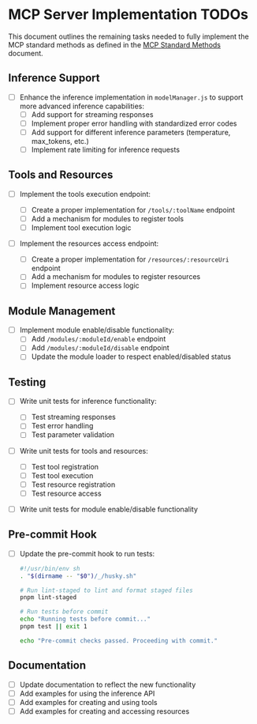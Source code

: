 # MCP Server Implementation TODOs

This document outlines the remaining tasks needed to fully implement the MCP standard methods as defined in the [MCP Standard Methods](docs/mcp_standard_methods.md) document.

## Inference Support

- [ ] Enhance the inference implementation in `modelManager.js` to support more advanced inference capabilities:
  - [ ] Add support for streaming responses
  - [ ] Implement proper error handling with standardized error codes
  - [ ] Add support for different inference parameters (temperature, max_tokens, etc.)
  - [ ] Implement rate limiting for inference requests

## Tools and Resources

- [ ] Implement the tools execution endpoint:

  - [ ] Create a proper implementation for `/tools/:toolName` endpoint
  - [ ] Add a mechanism for modules to register tools
  - [ ] Implement tool execution logic

- [ ] Implement the resources access endpoint:
  - [ ] Create a proper implementation for `/resources/:resourceUri` endpoint
  - [ ] Add a mechanism for modules to register resources
  - [ ] Implement resource access logic

## Module Management

- [ ] Implement module enable/disable functionality:
  - [ ] Add `/modules/:moduleId/enable` endpoint
  - [ ] Add `/modules/:moduleId/disable` endpoint
  - [ ] Update the module loader to respect enabled/disabled status

## Testing

- [ ] Write unit tests for inference functionality:

  - [ ] Test streaming responses
  - [ ] Test error handling
  - [ ] Test parameter validation

- [ ] Write unit tests for tools and resources:

  - [ ] Test tool registration
  - [ ] Test tool execution
  - [ ] Test resource registration
  - [ ] Test resource access

- [ ] Write unit tests for module enable/disable functionality

## Pre-commit Hook

- [ ] Update the pre-commit hook to run tests:

  ```sh
  #!/usr/bin/env sh
  . "$(dirname -- "$0")/_/husky.sh"

  # Run lint-staged to lint and format staged files
  pnpm lint-staged

  # Run tests before commit
  echo "Running tests before commit..."
  pnpm test || exit 1

  echo "Pre-commit checks passed. Proceeding with commit."
  ```

## Documentation

- [ ] Update documentation to reflect the new functionality
- [ ] Add examples for using the inference API
- [ ] Add examples for creating and using tools
- [ ] Add examples for creating and accessing resources
